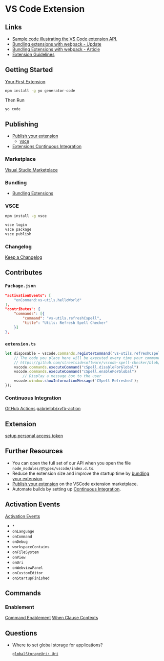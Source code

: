 # VS Code Extension

## Links

* [Sample code illustrating the VS Code extension API.](https://github.com/Microsoft/vscode-extension-samples)
* [Bundling extensions with webpack - Update](https://code.visualstudio.com/updates/v1_32#_bundling-extensions-with-webpack)
* [Bundling Extensions with webpack - Article](https://code.visualstudio.com/api/working-with-extensions/bundling-extension)
* [Extension Guidelines](https://code.visualstudio.com/api/references/extension-guidelines)

## Getting Started

[Your First Extension](https://code.visualstudio.com/api/get-started/your-first-extension)

```bash
npm install -g yo generator-code
```

Then Run

```bash
yo code
```


## Publishing

* [Publish your extension](https://code.visualstudio.com/api/working-with-extensions/publishing-extension)
  * [vsce](https://code.visualstudio.com/api/working-with-extensions/publishing-extension#vsce)
* [Extensions Continuous Integration](https://code.visualstudio.com/api/working-with-extensions/continuous-integration)

### Marketplace

[Visual Studio Marketplace](https://marketplace.visualstudio.com/publishers/KyleMit)

### Bundling

* [Bundling Extensions](https://code.visualstudio.com/api/working-with-extensions/bundling-extension)


### VSCE

```bash
npm install -g vsce
```

```bash
vsce login
vsce package
vsce publish
```

### Changelog

[Keep a Changelog](http://keepachangelog.com/)

## Contributes

### `Package.json`

```json
"activationEvents": [
    "onCommand:vs-utils.helloWorld"
],
"contributes": {
    "commands": [{
        "command": "vs-utils.refreshCspell",
        "title": "Utils: Refresh Spell Checker"
    }]
},
```

### `extension.ts`

```js
let disposable = vscode.commands.registerCommand('vs-utils.refreshCspell', function() {
    // The code you place here will be executed every time your command is executed
    // https://github.com/streetsidesoftware/vscode-spell-checker/blob/v1.9.0/packages/client/package.json#L92
    vscode.commands.executeCommand("cSpell.disableForGlobal")
    vscode.commands.executeCommand("cSpell.enableForGlobal")
        // Display a message box to the user
    vscode.window.showInformationMessage('CSpell Refreshed');
});
```


### Continuous Integration

[GitHub Actions](https://code.visualstudio.com/api/working-with-extensions/continuous-integration#github-actions)
[gabrielbb/xvfb-action](https://github.com/marketplace/actions/gabrielbb-xvfb-action)


## Extension

[setup personal access token](https://github.com/KnisterPeter/vscode-github#setup-personal-access-token)


## Further Resources

* You can open the full set of our API when you open the file `node_modules/@types/vscode/index.d.ts`.
* Reduce the extension size and improve the startup time by [bundling your extension](https://code.visualstudio.com/api/working-with-extensions/bundling-extension).
* [Publish your extension](https://code.visualstudio.com/api/working-with-extensions/publishing-extension) on the VSCode extension marketplace.
* Automate builds by setting up [Continuous Integration](https://code.visualstudio.com/api/working-with-extensions/continuous-integration).

## Activation Events

[Activation Events](https://code.visualstudio.com/api/references/activation-events)

* `*`
* `onLanguage`
* `onCommand`
* `onDebug`
* `workspaceContains`
* `onFileSystem`
* `onView`
* `onUri`
* `onWebviewPanel`
* `onCustomEditor`
* `onStartupFinished`

## Commands

### Enablement

[Command Enablement](https://code.visualstudio.com/api/extension-guides/command#enablement-of-commands)
[When Clause Contexts](https://code.visualstudio.com/docs/getstarted/keybindings#_when-clause-contexts)


## Questions

* Where to set global storage for applications?

  [`globalStorageUri: Uri`](https://code.visualstudio.com/api/references/vscode-api#ExtensionContext.globalStorageUri)


